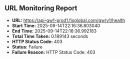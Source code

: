 ## URL Monitoring Report

- **URL:** https://api-gw1-prod1.fisglobal.com/gw/v1/health
- **Start Time:** 2025-09-14T22:16:36.803040
- **End Time:** 2025-09-14T22:16:36.992183
- **Total Time Taken:** 0.189143 seconds
- **HTTP Status Code:** 403
- **Status:** Failure
- **Failure Reason:** HTTP Status Code: 403
